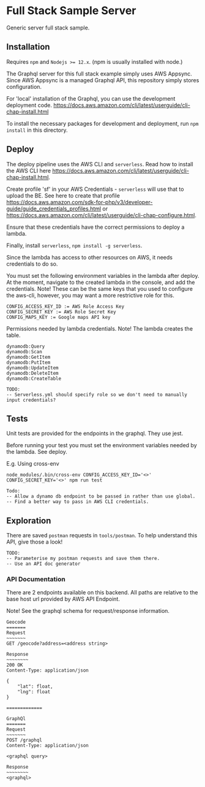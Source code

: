 # Full Stack Sample Server

Generic server full stack sample.

## Installation

Requires `npm` and `Nodejs >= 12.x`. (npm is usually installed with node.)

The Graphql server for this full stack example simply uses AWS Appsync. Since AWS Appsync is a managed Graphql API, this repository simply stores configuration.

For 'local' installation of the Graphql, you can use the development deployment code.
https://docs.aws.amazon.com/cli/latest/userguide/cli-chap-install.html

To install the necessary packages for development and deployment, run `npm install` in this directory.

## Deploy

The deploy pipeline uses the AWS CLI and `serverless`. Read how to install the AWS CLI here https://docs.aws.amazon.com/cli/latest/userguide/cli-chap-install.html.

Create profile 'sf' in your AWS Credentials - `serverless` will use that to upload the BE. See here to create that profile https://docs.aws.amazon.com/sdk-for-php/v3/developer-guide/guide_credentials_profiles.html or https://docs.aws.amazon.com/cli/latest/userguide/cli-chap-configure.html.

Ensure that these credentials have the correct permissions to deploy a lambda.

Finally, install `serverless`, `npm install -g serverless`.

Since the lambda has access to other resources on AWS, it needs credentials to do so.

You must set the following environment variables in the lambda after deploy. At the moment, navigate to the created lambda in the console, and add the credentials.
Note! These can be the same keys that you used to configure the aws-cli, however, you may want a more restrictive role for this.

```
CONFIG_ACCESS_KEY_ID := AWS Role Access Key
CONFIG_SECRET_KEY := AWS Role Secret Key
CONFIG_MAPS_KEY := Google maps API key
```

Permissions needed by lambda credentials. Note! The lambda creates the table.

```
dynamodb:Query
dynamodb:Scan
dynamodb:GetItem
dynamodb:PutItem
dynamodb:UpdateItem
dynamodb:DeleteItem
dynamodb:CreateTable
```

```
TODO:
-- Serverless.yml should specify role so we don't need to manually input credentials?
```

## Tests

Unit tests are provided for the endpoints in the graphql. They use jest.

Before running your test you must set the environment variables needed by the lambda. See deploy.

E.g. Using cross-env

```
node_modules/.bin/cross-env CONFIG_ACCESS_KEY_ID='<>' CONFIG_SECRET_KEY='<>' npm run test
```

```
Todo:
-- Allow a dynamo db endpoint to be passed in rather than use global.
-- Find a better way to pass in AWS CLI credentials.
```

## Exploration

There are saved `postman` requests in `tools/postman`. To help understand this API, give those a look!

```
TODO:
-- Parameterise my postman requests and save them there.
-- Use an API doc generator
```

### API Documentation

There are 2 endpoints available on this backend. All paths are relative to the base host url provided by AWS API Endpoint.

Note! See the graphql schema for request/response information.

```
Geocode
=======
Request
~~~~~~~
GET /geocode?address=<address string>

Response
~~~~~~~~
200 OK
Content-Type: application/json

{
    "lat": float,
    "lng": float
}

=============

GraphQl
=======
Request
~~~~~~~
POST /graphql
Content-Type: application/json

<graphql query>

Response
~~~~~~~~
<graphql>

```